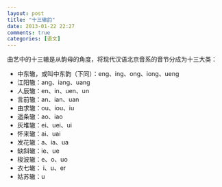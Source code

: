 ```yaml
---
layout: post
title: "十三辙韵"
date: 2013-01-22 22:27
comments: true
categories: [语文]
---
```

<!--more-->
曲艺中的十三辙是从韵母的角度，将现代汉语北京音系的音节分成为十三大类：    

* 中东辙，或叫中东韵（下同）：eng、ing、ong、iong、ueng    
* 江阳辙：ang、iang、uang    
* 人辰辙：en、in、uen、un    
* 言前辙：an、ian、uan    
* 由求辙：ou、iou、iu    
* 遥条辙：ao、iao    
* 灰堆辙：ei、uei、ui    
* 怀来辙：ai、uai    
* 发花辙：a、ia、ua    
* 缺斜辙：ie、ue    
* 梭波辙：e、o、uo    
* 衣七辙： i、u、er    
* 姑苏辙：u
